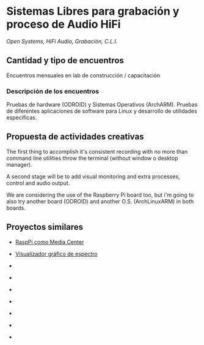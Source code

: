 # Sistemas Libres para grabación y proceso de Audio HiFi
*Open Systems, HiFi Audio, Grabación, C.L.I.*

## Cantidad y tipo de encuentros
  
Encuentros mensuales en lab de construcción / capacitación

### Descripción de los encuentros
  
Pruebas de hardware (ODROID) y Sistemas Operativos (ArchARM). 
Pruebas de diferentes aplicaciones de software para Linux 
y desarrollo de utilidades específicas.

## Propuesta de actividades creativas

The first thing to accomplish it's consistent recording with no more
than command line utilities throw the terminal (without window o desktop
manager).

A second stage will be to add visual monitoring and extra processes,
control and audio output.

We are considering the use of the Raspberry Pi board too, but i'm going
to also try another board (ODROID) and another O.S. (ArchLinuxARM) in
both boards.

## Proyectos similares

* [RaspPi como Media Center](http://www.audiophonics.fr/fr/appareils-hifi-dac/audiophonics-raspdac-lecteur-reseau-raspberry-pi-20-dac-sabre-p-10369.html)

* [Visualizador gráfico de espectro](https://www.youtube.com/watch?v=MuolDlA4yuA)

* [](https://www.youtube.com/watch?v=4hggegvjPjg)

* [](https://www.youtube.com/channel/UCdGTG_ZI5DhvJL0OqeMGVTQ)

* [](https://www.youtube.com/watch?v=bLcW70tcBX8)

* [](https://www.youtube.com/watch?v=PBU245L8hfg)

* [](https://www.youtube.com/watch?v=9SpiGhUE1q0)

* [](https://www.youtube.com/watch?v=xip1snTIYWs)

* [](https://youtu.be/DmeUxk14vCc)
